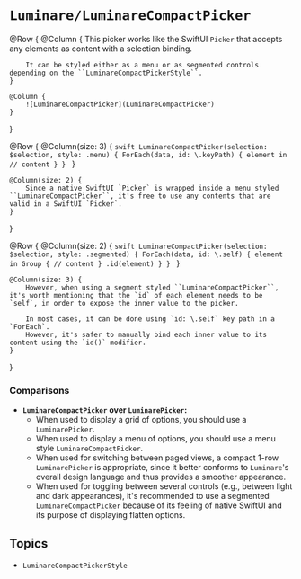 # ``Luminare/LuminareCompactPicker``

@Row {
    @Column {
        This picker works like the SwiftUI `Picker` that accepts any elements as content with a selection binding.
        
        It can be styled either as a menu or as segmented controls depending on the ``LuminareCompactPickerStyle``.
    }
    
    @Column {
        ![LuminareCompactPicker](LuminareCompactPicker)
    }
}

@Row {
    @Column(size: 3) {
        ```swift
        LuminareCompactPicker(selection: $selection, style: .menu) {
            ForEach(data, id: \.keyPath) { element in
                // content
            }
        }
        ```
    }
    
    @Column(size: 2) {
        Since a native SwiftUI `Picker` is wrapped inside a menu styled ``LuminareCompactPicker``, it's free to use any contents that are valid in a SwiftUI `Picker`.
    }
}

@Row {
    @Column(size: 2) {
        ```swift
        LuminareCompactPicker(selection: $selection, style: .segmented) {
            ForEach(data, id: \.self) { element in
                Group {
                    // content
                }
                .id(element)
            }
        }
        ```
    }
    
    @Column(size: 3) {
        However, when using a segment styled ``LuminareCompactPicker``, it's worth mentioning that the `id` of each element needs to be `self`, in order to expose the inner value to the picker.
        
        In most cases, it can be done using `id: \.self` key path in a `ForEach`.
        However, it's safer to manually bind each inner value to its content using the `id()` modifier.
    }
}

### Comparisons

- **``LuminareCompactPicker`` over ``LuminarePicker``:**
    - When used to display a grid of options, you should use a ``LuminarePicker``.
    - When used to display a menu of options, you should use a menu style ``LuminareCompactPicker``.
    - When used for switching between paged views, a compact 1-row ``LuminarePicker`` is appropriate, since it better conforms to ``Luminare``'s overall design language and thus provides a smoother appearance.
    - When used for toggling between several controls (e.g., between light and dark appearances), it's recommended to use a segmented ``LuminareCompactPicker`` because of its feeling of native SwiftUI and its purpose of displaying flatten options.

## Topics

- ``LuminareCompactPickerStyle``
